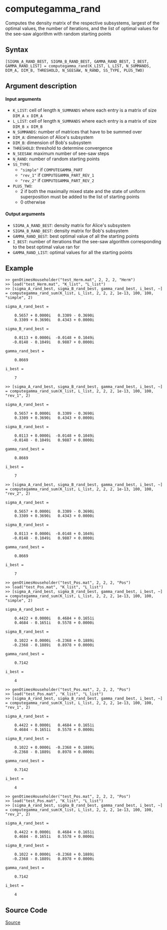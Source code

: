 # computegamma_rand
Computes the density matrix of the respective subsystems, largest of the optimal values, the number of iterations, and the list of optimal values for the see-saw algorithm with random starting points

## Syntax
``[SIGMA_A_RAND_BEST, SIGMA_B_RAND_BEST, GAMMA_RAND_BEST, I_BEST, GAMMA_RAND_LIST] = computegamma_rand(K_LIST, L_LIST, N_SUMMANDS, DIM_A, DIM_B, THRESHOLD, N_SEESAW, N_RAND, SS_TYPE, PLUS_TWO)``

## Argument description
#### Input arguments
- ``K_LIST``: cell of length ``N_SUMMANDS`` where each entry is a matrix of size ``DIM_A x DIM_A``
- ``L_LIST``: cell of length ``N_SUMMANDS`` where each entry is a matrix of size ``DIM_B x DIM_B``
- ``N_SUMMANDS``: number of matrices that have to be summed over
- ``DIM_A``: dimension of Alice's subsystem
- ``DIM_B``: dimension of Bob's subsystem
- ``THRESHOLD``: threshold to determine convergence
- ``N_SEESAW``: maximum number of see-saw steps
- ``N_RAND``: number of random starting points
- ``SS_TYPE``: 
    - ``"simple"`` if ``COMPUTEGAMMA_PART``
    - ``"rev_1"`` if ``COMPUTEGAMMA_PART_REV_1``
    - ``"rev_2"`` if ``COMPUTEGAMMA_PART_REV_2``
- ``PLUS_TWO``: 
    - 2 if both the maximally mixed state and the state of uniform superposition must be added to the list of starting points
    - 0 otherwise

#### Output arguments
- ``SIGMA_A_RAND_BEST``: density matrix for Alice's subsystem
- ``SIGMA_B_RAND_BEST``: density matrix for Bob's subsystem
- ``GAMMA_RAND_BEST``: best optimal value of all the starting points
- ``I_BEST``: number of iterations that the see-saw algorithm corresponding to the best optimal value ran for
- ``GAMMA_RAND_LIST``: optimal values for all the starting points

## Example
    >> genOtimesHouseholder("test_Herm.mat", 2, 2, 2, "Herm")
    >> load("test_Herm.mat", "K_list", "L_list")
    >> [sigma_A_rand_best, sigma_B_rand_best, gamma_rand_best, i_best, ~] = computegamma_rand_sum(K_list, L_list, 2, 2, 2, 1e-13, 100, 100, "simple", 2)

    sigma_A_rand_best =

        0.5657 + 0.0000i   0.3309 - 0.3690i
        0.3309 + 0.3690i   0.4343 + 0.0000i

    sigma_B_rand_best =

        0.0113 + 0.0000i  -0.0148 + 0.1049i
       -0.0148 - 0.1049i   0.9887 + 0.0000i

    gamma_rand_best =

        0.8669

    i_best =

        7

    >> [sigma_A_rand_best, sigma_B_rand_best, gamma_rand_best, i_best, ~] = computegamma_rand_sum(K_list, L_list, 2, 2, 2, 1e-13, 100, 100, "rev_1", 2)

    sigma_A_rand_best =

        0.5657 + 0.0000i   0.3309 - 0.3690i
        0.3309 + 0.3690i   0.4343 + 0.0000i

    sigma_B_rand_best =

        0.0113 + 0.0000i  -0.0148 + 0.1049i
       -0.0148 - 0.1049i   0.9887 + 0.0000i

    gamma_rand_best =

        0.8669

    i_best =

        7

    >> [sigma_A_rand_best, sigma_B_rand_best, gamma_rand_best, i_best, ~] = computegamma_rand_sum(K_list, L_list, 2, 2, 2, 1e-13, 100, 100, "rev_2", 2)

    sigma_A_rand_best =

        0.5657 + 0.0000i   0.3309 - 0.3690i
        0.3309 + 0.3690i   0.4343 + 0.0000i

    sigma_B_rand_best =

        0.0113 + 0.0000i  -0.0148 + 0.1049i
       -0.0148 - 0.1049i   0.9887 + 0.0000i

    gamma_rand_best =

        0.8669

    i_best =

        7

    >> genOtimesHouseholder("test_Pos.mat", 2, 2, 2, "Pos")
    >> load("test_Pos.mat", "K_list", "L_list")
    >> [sigma_A_rand_best, sigma_B_rand_best, gamma_rand_best, i_best, ~] = computegamma_rand_sum(K_list, L_list, 2, 2, 2, 1e-13, 100, 100, "simple", 2)

    sigma_A_rand_best =

        0.4422 + 0.0000i   0.4684 + 0.1651i
        0.4684 - 0.1651i   0.5578 + 0.0000i

    sigma_B_rand_best =

        0.1022 + 0.0000i  -0.2368 + 0.1889i
       -0.2368 - 0.1889i   0.8978 + 0.0000i

    gamma_rand_best =

        0.7142

    i_best =

        4

    >> genOtimesHouseholder("test_Pos.mat", 2, 2, 2, "Pos")
    >> load("test_Pos.mat", "K_list", "L_list")
    >> [sigma_A_rand_best, sigma_B_rand_best, gamma_rand_best, i_best, ~] = computegamma_rand_sum(K_list, L_list, 2, 2, 2, 1e-13, 100, 100, "rev_1", 2)

    sigma_A_rand_best =

        0.4422 + 0.0000i   0.4684 + 0.1651i
        0.4684 - 0.1651i   0.5578 + 0.0000i

    sigma_B_rand_best =

        0.1022 + 0.0000i  -0.2368 + 0.1889i
       -0.2368 - 0.1889i   0.8978 + 0.0000i

    gamma_rand_best =

        0.7142

    i_best =

        4

    >> genOtimesHouseholder("test_Pos.mat", 2, 2, 2, "Pos")
    >> load("test_Pos.mat", "K_list", "L_list")
    >> [sigma_A_rand_best, sigma_B_rand_best, gamma_rand_best, i_best, ~] = computegamma_rand_sum(K_list, L_list, 2, 2, 2, 1e-13, 100, 100, "rev_2", 2)

    sigma_A_rand_best =

        0.4422 + 0.0000i   0.4684 + 0.1651i
        0.4684 - 0.1651i   0.5578 + 0.0000i

    sigma_B_rand_best =

        0.1022 + 0.0000i  -0.2368 + 0.1889i
       -0.2368 - 0.1889i   0.8978 + 0.0000i

    gamma_rand_best =

        0.7142

    i_best =

        4

## Source Code
[Source](https://github.com/ankith-mohan/SEP/blob/main/SDPs/LowerBounds/sum/computegamma_rand_sum.m)